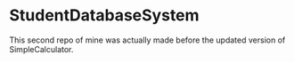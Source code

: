 # StudentDatabaseSystem
This second repo of mine was actually made before the updated version of SimpleCalculator.
